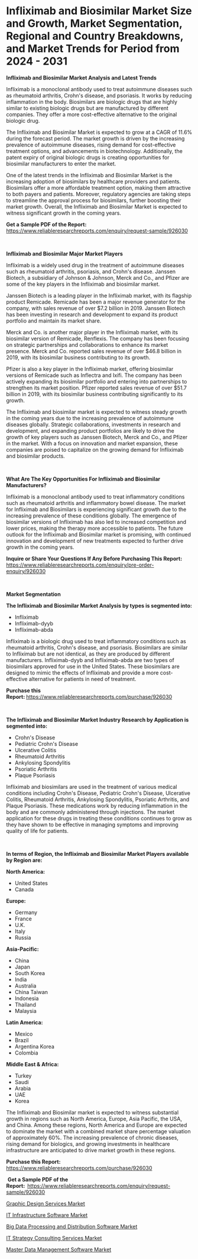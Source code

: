 <p><h1>Infliximab and Biosimilar Market Size and Growth, Market Segmentation, Regional and Country Breakdowns, and Market Trends for Period from 2024 -  2031</h1></p><p><strong>Infliximab and Biosimilar Market Analysis and Latest Trends</strong></p>
<p><p>Infliximab is a monoclonal antibody used to treat autoimmune diseases such as rheumatoid arthritis, Crohn's disease, and psoriasis. It works by reducing inflammation in the body. Biosimilars are biologic drugs that are highly similar to existing biologic drugs but are manufactured by different companies. They offer a more cost-effective alternative to the original biologic drug.</p><p>The Infliximab and Biosimilar Market is expected to grow at a CAGR of 11.6% during the forecast period. The market growth is driven by the increasing prevalence of autoimmune diseases, rising demand for cost-effective treatment options, and advancements in biotechnology. Additionally, the patent expiry of original biologic drugs is creating opportunities for biosimilar manufacturers to enter the market.</p><p>One of the latest trends in the Infliximab and Biosimilar Market is the increasing adoption of biosimilars by healthcare providers and patients. Biosimilars offer a more affordable treatment option, making them attractive to both payers and patients. Moreover, regulatory agencies are taking steps to streamline the approval process for biosimilars, further boosting their market growth. Overall, the Infliximab and Biosimilar Market is expected to witness significant growth in the coming years.</p></p>
<p><strong>Get a Sample PDF of the Report:&nbsp;</strong> <a href="https://www.reliableresearchreports.com/enquiry/request-sample/926030">https://www.reliableresearchreports.com/enquiry/request-sample/926030</a></p>
<p>&nbsp;</p>
<p><strong>Infliximab and Biosimilar Major Market Players</strong></p>
<p><p>Infliximab is a widely used drug in the treatment of autoimmune diseases such as rheumatoid arthritis, psoriasis, and Crohn's disease. Janssen Biotech, a subsidiary of Johnson & Johnson, Merck and Co., and Pfizer are some of the key players in the Infliximab and biosimilar market.</p><p>Janssen Biotech is a leading player in the Infliximab market, with its flagship product Remicade. Remicade has been a major revenue generator for the company, with sales revenue of over $7.2 billion in 2019. Janssen Biotech has been investing in research and development to expand its product portfolio and maintain its market share.</p><p>Merck and Co. is another major player in the Infliximab market, with its biosimilar version of Remicade, Renflexis. The company has been focusing on strategic partnerships and collaborations to enhance its market presence. Merck and Co. reported sales revenue of over $46.8 billion in 2019, with its biosimilar business contributing to its growth.</p><p>Pfizer is also a key player in the Infliximab market, offering biosimilar versions of Remicade such as Inflectra and Ixifi. The company has been actively expanding its biosimilar portfolio and entering into partnerships to strengthen its market position. Pfizer reported sales revenue of over $51.7 billion in 2019, with its biosimilar business contributing significantly to its growth.</p><p>The Infliximab and biosimilar market is expected to witness steady growth in the coming years due to the increasing prevalence of autoimmune diseases globally. Strategic collaborations, investments in research and development, and expanding product portfolios are likely to drive the growth of key players such as Janssen Biotech, Merck and Co., and Pfizer in the market. With a focus on innovation and market expansion, these companies are poised to capitalize on the growing demand for Infliximab and biosimilar products.</p></p>
<p>&nbsp;</p>
<p><strong>What Are The Key Opportunities For Infliximab and Biosimilar Manufacturers?</strong></p>
<p><p>Infliximab is a monoclonal antibody used to treat inflammatory conditions such as rheumatoid arthritis and inflammatory bowel disease. The market for Infliximab and Biosimilars is experiencing significant growth due to the increasing prevalence of these conditions globally. The emergence of biosimilar versions of Infliximab has also led to increased competition and lower prices, making the therapy more accessible to patients. The future outlook for the Infliximab and Biosimilar market is promising, with continued innovation and development of new treatments expected to further drive growth in the coming years.</p></p>
<p><strong>Inquire or Share Your Questions If Any Before Purchasing This Report:</strong> <a href="https://www.reliableresearchreports.com/enquiry/pre-order-enquiry/926030">https://www.reliableresearchreports.com/enquiry/pre-order-enquiry/926030</a></p>
<p>&nbsp;</p>
<p><strong>Market Segmentation</strong></p>
<p><strong>The Infliximab and Biosimilar Market Analysis by types is segmented into:</strong></p>
<p><ul><li>Infliximab</li><li>Infliximab-dyyb</li><li>Infliximab-abda</li></ul></p>
<p><p>Infliximab is a biologic drug used to treat inflammatory conditions such as rheumatoid arthritis, Crohn's disease, and psoriasis. Biosimilars are similar to Infliximab but are not identical, as they are produced by different manufacturers. Infliximab-dyyb and Infliximab-abda are two types of biosimilars approved for use in the United States. These biosimilars are designed to mimic the effects of Infliximab and provide a more cost-effective alternative for patients in need of treatment.</p></p>
<p><strong>Purchase this Report:&nbsp;</strong><a href="https://www.reliableresearchreports.com/purchase/926030">https://www.reliableresearchreports.com/purchase/926030</a></p>
<p>&nbsp;</p>
<p><strong>The Infliximab and Biosimilar Market Industry Research by Application is segmented into:</strong></p>
<p><ul><li>Crohn's Disease</li><li>Pediatric Crohn's Disease</li><li>Ulcerative Colitis</li><li>Rheumatoid Arthritis</li><li>Ankylosing Spondylitis</li><li>Psoriatic Arthritis</li><li>Plaque Psoriasis</li></ul></p>
<p><p>Infliximab and biosimilars are used in the treatment of various medical conditions including Crohn's Disease, Pediatric Crohn's Disease, Ulcerative Colitis, Rheumatoid Arthritis, Ankylosing Spondylitis, Psoriatic Arthritis, and Plaque Psoriasis. These medications work by reducing inflammation in the body and are commonly administered through injections. The market application for these drugs in treating these conditions continues to grow as they have shown to be effective in managing symptoms and improving quality of life for patients.</p></p>
<p>&nbsp;</p>
<p><strong>In terms of Region, the Infliximab and Biosimilar Market Players available by Region are:</strong></p>
<p>
    <p> <strong> North America: </strong>
        <ul>
            <li>United States</li>
            <li>Canada</li>
        </ul>
        </p> 
    <p> <strong> Europe: </strong>
        <ul>
            <li>Germany</li>
            <li>France</li>
            <li>U.K.</li>
            <li>Italy</li>
            <li>Russia</li>
        </ul>
        </p> 
    <p> <strong> Asia-Pacific: </strong>
        <ul>
            <li>China</li>
            <li>Japan</li>
            <li>South Korea</li>
            <li>India</li>
            <li>Australia</li>
            <li>China Taiwan</li>
            <li>Indonesia</li>
            <li>Thailand</li>
            <li>Malaysia</li>
        </ul>
        </p> 
    <p> <strong> Latin America: </strong>
        <ul>
            <li>Mexico</li>
            <li>Brazil</li>
            <li>Argentina Korea</li>
            <li>Colombia</li>
        </ul>
        </p> 
    <p> <strong> Middle East & Africa: </strong>
        <ul>
            <li>Turkey</li>
            <li>Saudi</li>
            <li>Arabia</li>
            <li>UAE</li>
            <li>Korea</li>
        </ul>
    </p>
    </p>
<p><p>The Infliximab and Biosimilar market is expected to witness substantial growth in regions such as North America, Europe, Asia Pacific, the USA, and China. Among these regions, North America and Europe are expected to dominate the market with a combined market share percentage valuation of approximately 60%. The increasing prevalence of chronic diseases, rising demand for biologics, and growing investments in healthcare infrastructure are anticipated to drive market growth in these regions.</p></p>
<p><strong>Purchase this Report: </strong><a href="https://www.reliableresearchreports.com/purchase/926030">https://www.reliableresearchreports.com/purchase/926030</a></p>
<p>&nbsp;<strong>Get a Sample PDF of the Report:&nbsp;&nbsp;</strong><a href="https://www.reliableresearchreports.com/enquiry/request-sample/926030">https://www.reliableresearchreports.com/enquiry/request-sample/926030</a></p>
<p><strong></strong></p>
<p><p><a href="https://medium.com/@anmolreportprime/graphic-design-services-market-research-report-its-history-and-forecast-2024-to-2031-397328793cde">Graphic Design Services Market</a></p><p><a href="https://medium.com/@sk99912151/decoding-it-infrastructure-software-market-metrics-market-share-trends-and-growth-patterns-08f6a4843127">IT Infrastructure Software Market</a></p><p><a href="https://medium.com/@sk99912151/big-data-processing-and-distribution-software-market-trends-and-market-analysis-forecasted-for-a92aa1704a50">Big Data Processing and Distribution Software Market</a></p><p><a href="https://medium.com/@anmolreportprime/it-strategy-consulting-services-market-analysis-its-cagr-market-segmentation-and-global-industry-b33de4920a99">IT Strategy Consulting Services Market</a></p><p><a href="https://medium.com/@sk99912151/master-data-management-software-market-insights-into-market-cagr-market-trends-and-growth-1695d5fa5134">Master Data Management Software Market</a></p></p>